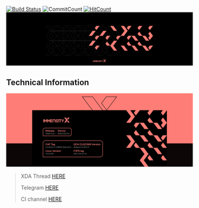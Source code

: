 [![Build Status](https://cloud.drone.io/api/badges/UtsavBalar1231/kernel_xiaomi_raphael/status.svg?ref=refs/heads/android11-ci)](https://cloud.drone.io/UtsavBalar1231/kernel_xiaomi_raphael)
![CommitCount](https://img.shields.io/github/commits-since/utsavbalar1231/kernel_xiaomi_raphael/0.1.a/android11)
[![HitCount](http://hits.dwyl.com/UtsavBalar1231/kernel_xiaomi_raphael.svg)](http://hits.dwyl.com/UtsavBalar1231/kernel_xiaomi_raphael)
![logo](https://github.com/UtsavBalar1231/xda-stuff/raw/master/banner.png "bruh logo is here")

## Technical Information
![poggers](https://github.com/UtsavBalar1231/xda-stuff/raw/master/information.png "bruh information is here")
> XDA Thread [HERE](https://forum.xda-developers.com/k20-pro/development/kernel-immensity-kernel-t3962389)
>
> Telegram   [HERE](https://t.me/cuntsspace)
>
> CI channel [HERE](https://t.me/cuntsreleases)
